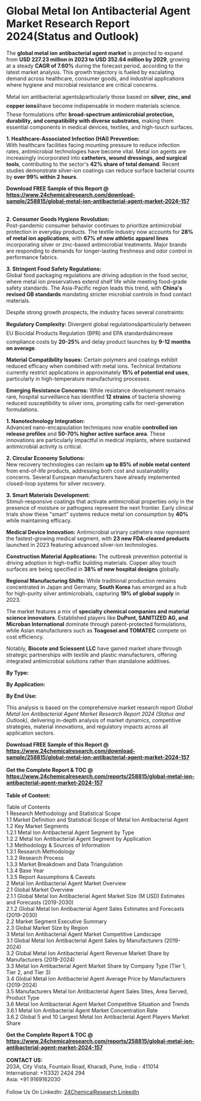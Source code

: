 <h1>Global Metal Ion Antibacterial Agent Market Research Report 2024(Status and Outlook)</h1><p>The <strong>global metal ion antibacterial agent market</strong> is projected to expand from <strong>USD 227.23 million in 2023 to USD 352.64 million by 2029</strong>, growing at a steady <strong>CAGR of 7.60%</strong> during the forecast period, according to the latest market analysis. This growth trajectory is fueled by escalating demand across healthcare, consumer goods, and industrial applications where hygiene and microbial resistance are critical concerns.</p><p>Metal ion antibacterial agentsâparticularly those based on <strong>silver, zinc, and copper ions</strong>âhave become indispensable in modern materials science. These formulations offer <strong>broad-spectrum antimicrobial protection, durability, and compatibility with diverse substrates</strong>, making them essential components in medical devices, textiles, and high-touch surfaces.</p><p><strong>1. Healthcare-Associated Infection (HAI) Prevention:</strong><br>
With healthcare facilities facing mounting pressure to reduce infection rates, antimicrobial technologies have become vital. Metal ion agents are increasingly incorporated into <strong>catheters, wound dressings, and surgical tools</strong>, contributing to the sector's <strong>42% share of total demand</strong>. Recent studies demonstrate silver-ion coatings can reduce surface bacterial counts by <strong>over 99% within 2 hours</strong>.</p><div><b>Download FREE Sample of this Report @ 
            <a href="https://www.24chemicalresearch.com/download-sample/258815/global-metal-ion-antibacterial-agent-market-2024-157">
            https://www.24chemicalresearch.com/download-sample/258815/global-metal-ion-antibacterial-agent-market-2024-157</a></b></div><br><p><strong>2. Consumer Goods Hygiene Revolution:</strong><br>
Post-pandemic consumer behavior continues to prioritize antimicrobial protection in everyday products. The textile industry now accounts for <strong>28% of metal ion applications</strong>, with <strong>67% of new athletic apparel lines</strong> incorporating silver or zinc-based antimicrobial treatments. Major brands are responding to demands for longer-lasting freshness and odor control in performance fabrics.</p><p><strong>3. Stringent Food Safety Regulations:</strong><br>
Global food packaging regulations are driving adoption in the food sector, where metal ion preservatives extend shelf life while meeting food-grade safety standards. The Asia-Pacific region leads this trend, with <strong>China's revised GB standards</strong> mandating stricter microbial controls in food contact materials.</p><p>Despite strong growth prospects, the industry faces several constraints:</p><p><strong>Regulatory Complexity:</strong> Divergent global regulationsâparticularly between EU Biocidal Products Regulation (BPR) and EPA standardsâincrease compliance costs by <strong>20-25%</strong> and delay product launches by <strong>9-12 months on average</strong>.</p><p><strong>Material Compatibility Issues:</strong> Certain polymers and coatings exhibit reduced efficacy when combined with metal ions. Technical limitations currently restrict applications in approximately <strong>15% of potential end uses</strong>, particularly in high-temperature manufacturing processes.</p><p><strong>Emerging Resistance Concerns:</strong> While resistance development remains rare, hospital surveillance has identified <strong>12 strains</strong> of bacteria showing reduced susceptibility to silver ions, prompting calls for next-generation formulations.</p><p><strong>1. Nanotechnology Integration:</strong><br>
Advanced nano-encapsulation techniques now enable <strong>controlled ion release profiles</strong> and <strong>50-70% higher active surface area</strong>. These innovations are particularly impactful in medical implants, where sustained antimicrobial activity is critical.</p><p><strong>2. Circular Economy Solutions:</strong><br>
New recovery technologies can reclaim <strong>up to 85% of noble metal content</strong> from end-of-life products, addressing both cost and sustainability concerns. Several European manufacturers have already implemented closed-loop systems for silver recovery.</p><p><strong>3. Smart Materials Development:</strong><br>
Stimuli-responsive coatings that activate antimicrobial properties only in the presence of moisture or pathogens represent the next frontier. Early clinical trials show these "smart" systems reduce metal ion consumption by <strong>40%</strong> while maintaining efficacy.</p><p><strong>Medical Device Innovation:</strong> Antimicrobial urinary catheters now represent the fastest-growing medical segment, with <strong>23 new FDA-cleared products</strong> launched in 2023 featuring advanced silver-ion technologies.</p><p><strong>Construction Material Applications:</strong> The outbreak prevention potential is driving adoption in high-traffic building materials. Copper alloy touch surfaces are being specified in <strong>38% of new hospital designs</strong> globally.</p><p><strong>Regional Manufacturing Shifts:</strong> While traditional production remains concentrated in Japan and Germany, <strong>South Korea</strong> has emerged as a hub for high-purity silver antimicrobials, capturing <strong>19% of global supply</strong> in 2023.</p><p>The market features a mix of <strong>specialty chemical companies and material science innovators</strong>. Established players like <strong>DuPont, SANITIZED AG, and Microban International</strong> dominate through patent-protected formulations, while Asian manufacturers such as <strong>Toagosei and TOMATEC</strong> compete on cost efficiency.</p><p>Notably, <strong>Biocote and Sciessent LLC</strong> have gained market share through strategic partnerships with textile and plastic manufacturers, offering integrated antimicrobial solutions rather than standalone additives.</p><p><strong>By Type:</strong></p><p><strong>By Application:</strong></p><p><strong>By End Use:</strong></p><p>This analysis is based on the comprehensive market research report <em>Global Metal Ion Antibacterial Agent Market Research Report 2024 (Status and Outlook)</em>, delivering in-depth analysis of market dynamics, competitive strategies, material innovations, and regulatory impacts across all application sectors.</p><div><b>Download FREE Sample of this Report @ 
            <a href="https://www.24chemicalresearch.com/download-sample/258815/global-metal-ion-antibacterial-agent-market-2024-157">
            https://www.24chemicalresearch.com/download-sample/258815/global-metal-ion-antibacterial-agent-market-2024-157</a></b></div><br><div><b>Get the Complete Report & TOC @ 
            <a href="https://www.24chemicalresearch.com/reports/258815/global-metal-ion-antibacterial-agent-market-2024-157">
            https://www.24chemicalresearch.com/reports/258815/global-metal-ion-antibacterial-agent-market-2024-157</a></b></div><br>
            <b>Table of Content:</b><p>Table of Contents<br />
1 Research Methodology and Statistical Scope<br />
1.1 Market Definition and Statistical Scope of Metal Ion Antibacterial Agent<br />
1.2 Key Market Segments<br />
1.2.1 Metal Ion Antibacterial Agent Segment by Type<br />
1.2.2 Metal Ion Antibacterial Agent Segment by Application<br />
1.3 Methodology & Sources of Information<br />
1.3.1 Research Methodology<br />
1.3.2 Research Process<br />
1.3.3 Market Breakdown and Data Triangulation<br />
1.3.4 Base Year<br />
1.3.5 Report Assumptions & Caveats<br />
2 Metal Ion Antibacterial Agent Market Overview<br />
2.1 Global Market Overview<br />
2.1.1 Global Metal Ion Antibacterial Agent Market Size (M USD) Estimates and Forecasts (2019-2030)<br />
2.1.2 Global Metal Ion Antibacterial Agent Sales Estimates and Forecasts (2019-2030)<br />
2.2 Market Segment Executive Summary<br />
2.3 Global Market Size by Region<br />
3 Metal Ion Antibacterial Agent Market Competitive Landscape<br />
3.1 Global Metal Ion Antibacterial Agent Sales by Manufacturers (2019-2024)<br />
3.2 Global Metal Ion Antibacterial Agent Revenue Market Share by Manufacturers (2019-2024)<br />
3.3 Metal Ion Antibacterial Agent Market Share by Company Type (Tier 1, Tier 2, and Tier 3)<br />
3.4 Global Metal Ion Antibacterial Agent Average Price by Manufacturers (2019-2024)<br />
3.5 Manufacturers Metal Ion Antibacterial Agent Sales Sites, Area Served, Product Type<br />
3.6 Metal Ion Antibacterial Agent Market Competitive Situation and Trends<br />
3.6.1 Metal Ion Antibacterial Agent Market Concentration Rate<br />
3.6.2 Global 5 and 10 Largest Metal Ion Antibacterial Agent Players Market Share </p><div><b>Get the Complete Report & TOC @ 
            <a href="https://www.24chemicalresearch.com/reports/258815/global-metal-ion-antibacterial-agent-market-2024-157">
            https://www.24chemicalresearch.com/reports/258815/global-metal-ion-antibacterial-agent-market-2024-157</a></b></div><br><b>CONTACT US:</b><br>
            203A, City Vista, Fountain Road, Kharadi, Pune, India - 411014<br>
            International: +1(332) 2424 294<br>
            Asia: +91 9169162030 <br><br>
            Follow Us On LinkedIn: <a href="https://www.linkedin.com/company/24chemicalresearch/">24ChemicalResearch LinkedIn</a>